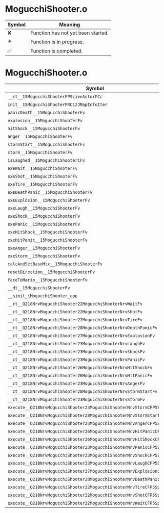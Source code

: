 # MogucchiShooter.o
| Symbol | Meaning 
| ------------- | ------------- 
| :x: | Function has not yet been started. 
| :eight_pointed_black_star: | Function is in progress. 
| :white_check_mark: | Function is completed. 


# MogucchiShooter.o
| Symbol | Decompiled? |
| ------------- | ------------- |
| `__ct__15MogucchiShooterFP9LiveActorPCc` | :x: |
| `init__15MogucchiShooterFRC12JMapInfoIter` | :x: |
| `panicDeath__15MogucchiShooterFv` | :x: |
| `explosion__15MogucchiShooterFv` | :x: |
| `hitShock__15MogucchiShooterFv` | :x: |
| `anger__15MogucchiShooterFv` | :x: |
| `stormStart__15MogucchiShooterFv` | :x: |
| `storm__15MogucchiShooterFv` | :x: |
| `isLaughed__15MogucchiShooterCFv` | :x: |
| `exeWait__15MogucchiShooterFv` | :x: |
| `exeShot__15MogucchiShooterFv` | :x: |
| `exeTire__15MogucchiShooterFv` | :x: |
| `exeDeathPanic__15MogucchiShooterFv` | :x: |
| `exeExplosion__15MogucchiShooterFv` | :x: |
| `exeLaugh__15MogucchiShooterFv` | :x: |
| `exeShock__15MogucchiShooterFv` | :x: |
| `exePanic__15MogucchiShooterFv` | :x: |
| `exeHitShock__15MogucchiShooterFv` | :x: |
| `exeHitPanic__15MogucchiShooterFv` | :x: |
| `exeAnger__15MogucchiShooterFv` | :x: |
| `exeStorm__15MogucchiShooterFv` | :x: |
| `calcAndSetBaseMtx__15MogucchiShooterFv` | :x: |
| `resetDirection__15MogucchiShooterFv` | :x: |
| `faceToMario__15MogucchiShooterFv` | :x: |
| `__dt__15MogucchiShooterFv` | :x: |
| `__sinit_\MogucchiShooter_cpp` | :x: |
| `__ct__Q218NrvMogucchiShooter22MogucchiShooterNrvWaitFv` | :x: |
| `__ct__Q218NrvMogucchiShooter22MogucchiShooterNrvShotFv` | :x: |
| `__ct__Q218NrvMogucchiShooter22MogucchiShooterNrvTireFv` | :x: |
| `__ct__Q218NrvMogucchiShooter28MogucchiShooterNrvDeathPanicFv` | :x: |
| `__ct__Q218NrvMogucchiShooter27MogucchiShooterNrvExplosionFv` | :x: |
| `__ct__Q218NrvMogucchiShooter23MogucchiShooterNrvLaughFv` | :x: |
| `__ct__Q218NrvMogucchiShooter23MogucchiShooterNrvShockFv` | :x: |
| `__ct__Q218NrvMogucchiShooter23MogucchiShooterNrvPanicFv` | :x: |
| `__ct__Q218NrvMogucchiShooter26MogucchiShooterNrvHitShockFv` | :x: |
| `__ct__Q218NrvMogucchiShooter26MogucchiShooterNrvHitPanicFv` | :x: |
| `__ct__Q218NrvMogucchiShooter23MogucchiShooterNrvAngerFv` | :x: |
| `__ct__Q218NrvMogucchiShooter28MogucchiShooterNrvStormStartFv` | :x: |
| `__ct__Q218NrvMogucchiShooter23MogucchiShooterNrvStormFv` | :x: |
| `execute__Q218NrvMogucchiShooter23MogucchiShooterNrvStormCFP5Spine` | :x: |
| `execute__Q218NrvMogucchiShooter28MogucchiShooterNrvStormStartCFP5Spine` | :x: |
| `execute__Q218NrvMogucchiShooter23MogucchiShooterNrvAngerCFP5Spine` | :x: |
| `execute__Q218NrvMogucchiShooter26MogucchiShooterNrvHitPanicCFP5Spine` | :x: |
| `execute__Q218NrvMogucchiShooter26MogucchiShooterNrvHitShockCFP5Spine` | :x: |
| `execute__Q218NrvMogucchiShooter23MogucchiShooterNrvPanicCFP5Spine` | :x: |
| `execute__Q218NrvMogucchiShooter23MogucchiShooterNrvShockCFP5Spine` | :x: |
| `execute__Q218NrvMogucchiShooter23MogucchiShooterNrvLaughCFP5Spine` | :x: |
| `execute__Q218NrvMogucchiShooter27MogucchiShooterNrvExplosionCFP5Spine` | :x: |
| `execute__Q218NrvMogucchiShooter28MogucchiShooterNrvDeathPanicCFP5Spine` | :x: |
| `execute__Q218NrvMogucchiShooter22MogucchiShooterNrvTireCFP5Spine` | :x: |
| `execute__Q218NrvMogucchiShooter22MogucchiShooterNrvShotCFP5Spine` | :x: |
| `execute__Q218NrvMogucchiShooter22MogucchiShooterNrvWaitCFP5Spine` | :x: |
